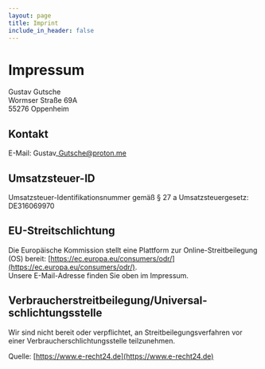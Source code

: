 ```yaml
---
layout: page
title: Imprint
include_in_header: false
---
```



Impressum
=========

Gustav Gutsche  
Wormser Straße 69A  
55276 Oppenheim

Kontakt
-------

E-Mail: Gustav\_Gutsche@proton.me

Umsatzsteuer-ID
---------------

Umsatzsteuer-Identifikationsnummer gemäß § 27 a Umsatzsteuergesetz:  
DE316069970

EU-Streitschlichtung
--------------------

Die Europäische Kommission stellt eine Plattform zur Online-Streitbeilegung (OS) bereit: [https://ec.europa.eu/consumers/odr/](https://ec.europa.eu/consumers/odr/).  
Unsere E-Mail-Adresse finden Sie oben im Impressum.

Verbraucher­streit­beilegung/Universal­schlichtungs­stelle
----------------------------------------------------------

Wir sind nicht bereit oder verpflichtet, an Streitbeilegungsverfahren vor einer Verbraucherschlichtungsstelle teilzunehmen.

Quelle: [https://www.e-recht24.de](https://www.e-recht24.de)
